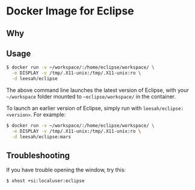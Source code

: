 # Docker Image for Eclipse

## Why

## Usage

```bash
$ docker run -v ~/workspace/:/home/eclipse/workspace/ \
  -e DISPLAY -v /tmp/.X11-unix:/tmp/.X11-unix:ro \
  -d leesah/eclipse
```

The above command line launches the latest version of Eclipse, with your `~/workspace` folder mounted to `~eclipse/workspace/` in the container.

To launch an earlier version of Eclipse, simply run with `leesah/eclipse:<version>`. For example:

```bash
$ docker run -v ~/workspace/:/home/eclipse/workspace/ \
  -e DISPLAY -v /tmp/.X11-unix:/tmp/.X11-unix:ro \
  -d leesah/eclipse:mars
```

## Troubleshooting

If you have trouble opening the window, try this:

```bash
$ xhost +si:localuser:eclipse
```

